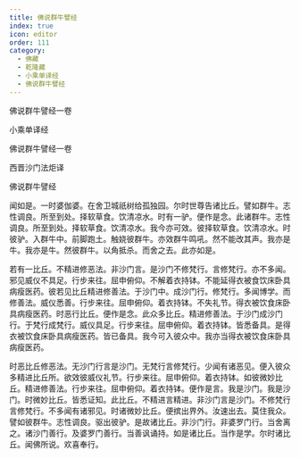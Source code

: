 ```yaml
---
title: 佛说群牛譬经
index: true
icon: editor
order: 111
category:
  - 佛藏
  - 乾隆藏
  - 小乘单译经
  - 佛说群牛譬经
---
```


佛说群牛譬经一卷  

小乘单译经  

佛说群牛譬经一卷  

西晋沙门法炬译  

佛说群牛譬经  

闻如是。一时婆伽婆。在舍卫城祇树给孤独园。尔时世尊告诸比丘。譬如群牛。志性调良。所至到处。择软草食。饮清凉水。时有一驴。便作是念。此诸群牛。志性调良。所至到处。择软草食。饮清凉水。我今亦可效。彼择软草食。饮清凉水。时彼驴。入群牛中。前脚跑土。触娆彼群牛。亦效群牛鸣吼。然不能改其声。我亦是牛。我亦是牛。然彼群牛。以角抵杀。而舍之去。此亦如是。  

若有一比丘。不精进修恶法。非沙门言。是沙门不修梵行。言修梵行。亦不多闻。邪见威仪不具足。行步来往。屈申俯仰。不解着衣持钵。不能延得衣被食饮床卧具病瘦医药。彼若见比丘精进修善法。于沙门中。成沙门行。修梵行。多闻博学。而修善法。威仪悉善。行步来往。屈申俯仰。着衣持钵。不失礼节。得衣被饮食床卧具病瘦医药。时恶行比丘。便作是念。此众多比丘。精进修善法。于沙门成沙门行。于梵行成梵行。威仪具足。行步来往。屈申俯仰。着衣持钵。皆悉备具。是得衣被饮食床卧具病瘦医药。皆已备具。我今可入彼众中。我亦当得衣被饮食床卧具病瘦医药。  

时恶比丘修恶法。无沙门行言是沙门。无梵行言修梵行。少闻有诸恶见。便入彼众多精进比丘所。欲效彼威仪礼节。行步来往。屈申俯仰。着衣持钵。如彼微妙比丘。精进修善法。行步来往。屈申俯仰。着衣持钵。便作是言。我是沙门。我是沙门。时微妙比丘。皆悉证知。此比丘。不精进言精进。非沙门言是沙门。不修梵行言修梵行。不多闻有诸邪见。时诸微妙比丘。便摈出界外。汝速出去。莫住我众。譬如彼群牛。志性调良。驱出彼驴。是故诸比丘。非沙门行。非婆罗门行。当舍离之。诸沙门善行。及婆罗门善行。当善讽诵持。如是诸比丘。当作是学。尔时诸比丘。闻佛所说。欢喜奉行。  
